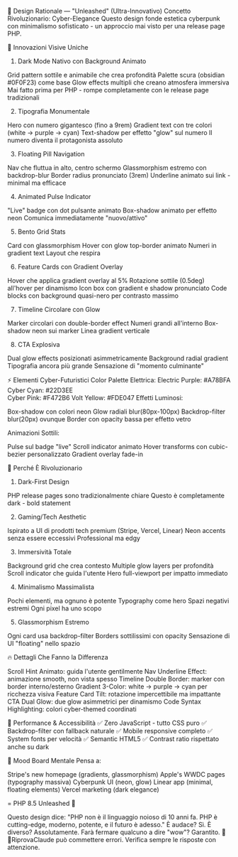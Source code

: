 🚀 Design Rationale — "Unleashed" (Ultra-Innovativo)
Concetto Rivoluzionario: Cyber-Elegance
Questo design fonde estetica cyberpunk con minimalismo sofisticato - un approccio mai visto per una release page PHP.

🎨 Innovazioni Visive Uniche
1. Dark Mode Nativo con Background Animato

Grid pattern sottile e animabile che crea profondità
Palette scura (obsidian #0F0F23) come base
Glow effects multipli che creano atmosfera immersiva
Mai fatto prima per PHP - rompe completamente con le release page tradizionali

2. Tipografia Monumentale

Hero con numero gigantesco (fino a 9rem)
Gradient text con tre colori (white → purple → cyan)
Text-shadow per effetto "glow" sul numero
Il numero diventa il protagonista assoluto

3. Floating Pill Navigation

Nav che fluttua in alto, centro schermo
Glassmorphism estremo con backdrop-blur
Border radius pronunciato (3rem)
Underline animato sui link - minimal ma efficace

4. Animated Pulse Indicator

"Live" badge con dot pulsante animato
Box-shadow animato per effetto neon
Comunica immediatamente "nuovo/attivo"

5. Bento Grid Stats

Card con glassmorphism
Hover con glow top-border animato
Numeri in gradient text
Layout che respira

6. Feature Cards con Gradient Overlay

Hover che applica gradient overlay al 5%
Rotazione sottile (0.5deg) all'hover per dinamismo
Icon box con gradient e shadow pronunciato
Code blocks con background quasi-nero per contrasto massimo

7. Timeline Circolare con Glow

Marker circolari con double-border effect
Numeri grandi all'interno
Box-shadow neon sui marker
Linea gradient verticale

8. CTA Explosiva

Dual glow effects posizionati asimmetricamente
Background radial gradient
Tipografia ancora più grande
Sensazione di "momento culminante"


⚡ Elementi Cyber-Futuristici
Color Palette Elettrica:
Electric Purple: #A78BFA
Cyber Cyan: #22D3EE  
Cyber Pink: #F472B6
Volt Yellow: #FDE047
Effetti Luminosi:

Box-shadow con colori neon
Glow radiali blur(80px-100px)
Backdrop-filter blur(20px) ovunque
Border con opacity bassa per effetto vetro

Animazioni Sottili:

Pulse sul badge "live"
Scroll indicator animato
Hover transforms con cubic-bezier personalizzato
Gradient overlay fade-in


🎯 Perché È Rivoluzionario
1. Dark-First Design

PHP release pages sono tradizionalmente chiare
Questo è completamente dark - bold statement

2. Gaming/Tech Aesthetic

Ispirato a UI di prodotti tech premium (Stripe, Vercel, Linear)
Neon accents senza essere eccessivi
Professional ma edgy

3. Immersività Totale

Background grid che crea contesto
Multiple glow layers per profondità
Scroll indicator che guida l'utente
Hero full-viewport per impatto immediato

4. Minimalismo Massimalista

Pochi elementi, ma ognuno è potente
Typography come hero
Spazi negativi estremi
Ogni pixel ha uno scopo

5. Glassmorphism Estremo

Ogni card usa backdrop-filter
Borders sottilissimi con opacity
Sensazione di UI "floating" nello spazio


🔥 Dettagli Che Fanno la Differenza

Scroll Hint Animato: guida l'utente gentilmente
Nav Underline Effect: animazione smooth, non vista spesso
Timeline Double Border: marker con border interno/esterno
Gradient 3-Color: white → purple → cyan per ricchezza visiva
Feature Card Tilt: rotazione impercettibile ma impattante
CTA Dual Glow: due glow asimmetrici per dinamismo
Code Syntax Highlighting: colori cyber-themed coordinati


📱 Performance & Accessibilità
✅ Zero JavaScript - tutto CSS puro
✅ Backdrop-filter con fallback naturale
✅ Mobile responsive completo
✅ System fonts per velocità
✅ Semantic HTML5
✅ Contrast ratio rispettato anche su dark

🎨 Mood Board Mentale
Pensa a:

Stripe's new homepage (gradients, glassmorphism)
Apple's WWDC pages (typography massiva)
Cyberpunk UI (neon, glow)
Linear app (minimal, floating elements)
Vercel marketing (dark elegance)

= PHP 8.5 Unleashed 🚀

Questo design dice: "PHP non è il linguaggio noioso di 10 anni fa. PHP è cutting-edge, moderno, potente, e il futuro è adesso."
È audace? Sì. È diverso? Assolutamente. Farà fermare qualcuno a dire "wow"? Garantito. 💜✨RiprovaClaude può commettere errori. Verifica sempre le risposte con attenzione.
